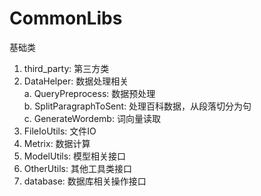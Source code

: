 # CommonLibs
基础类  
  1. third_party: 第三方类
  2. DataHelper: 数据处理相关   
    a. QueryPreprocess: 数据预处理  
    b. SplitParagraphToSent: 处理百科数据，从段落切分为句  
    c. GenerateWordemb: 词向量读取
  3. FileIoUtils: 文件IO
  4. Metrix: 数据计算
  5. ModelUtils: 模型相关接口
  6. OtherUtils: 其他工具类接口
  7. database: 数据库相关操作接口

  
